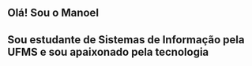 ## Olá! Sou o Manoel

##
## Sou estudante de Sistemas de Informação pela UFMS e sou apaixonado pela tecnologia







